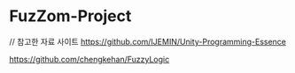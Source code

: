 # FuzZom-Project

// 참고한 자료 사이트
https://github.com/IJEMIN/Unity-Programming-Essence

https://github.com/chengkehan/FuzzyLogic
